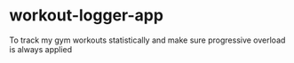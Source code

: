 # workout-logger-app
To track my gym workouts statistically and make sure progressive overload is always applied
